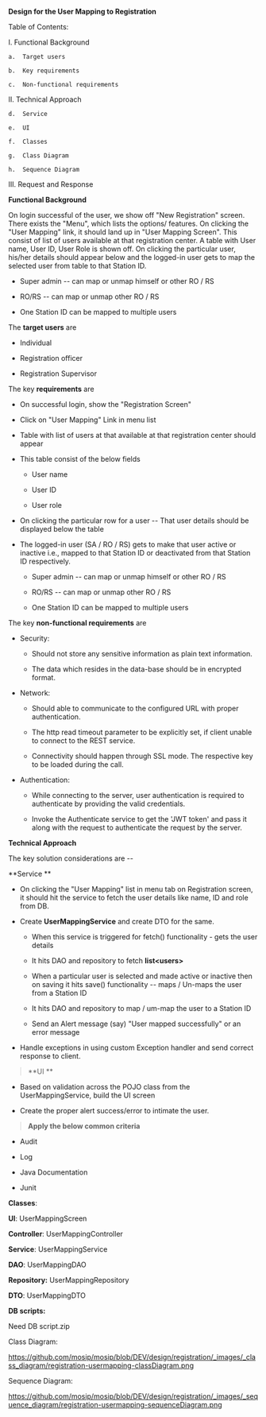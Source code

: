 **Design for the User Mapping to Registration**

Table of Contents:

I.  Functional Background

    a.  Target users

    b.  Key requirements

    c.  Non-functional requirements

II. Technical Approach

    d.  Service

    e.  UI

    f.  Classes

    g.  Class Diagram

    h.  Sequence Diagram

III. Request and Response

**Functional Background**

On login successful of the user, we show off "New Registration" screen.
There exists the "Menu", which lists the options/ features. On clicking
the "User Mapping" link, it should land up in "User Mapping Screen".
This consist of list of users available at that registration center. A
table with User name, User ID, User Role is shown off. On clicking the
particular user, his/her details should appear below and the logged-in
user gets to map the selected user from table to that Station ID.

-   Super admin -- can map or unmap himself or other RO / RS

-   RO/RS -- can map or unmap other RO / RS

-   One Station ID can be mapped to multiple users

The **target users** are

-   Individual

-   Registration officer

-   Registration Supervisor

The key **requirements** are

-   On successful login, show the "Registration Screen"

-   Click on "User Mapping" Link in menu list

-   Table with list of users at that available at that registration
    center should appear

-   This table consist of the below fields

    -   User name

    -   User ID

    -   User role

-   On clicking the particular row for a user -- That user details
    should be displayed below the table

-   The logged-in user (SA / RO / RS) gets to make that user active or
    inactive i.e., mapped to that Station ID or deactivated from that
    Station ID respectively.

    -   Super admin -- can map or unmap himself or other RO / RS

    -   RO/RS -- can map or unmap other RO / RS

    -   One Station ID can be mapped to multiple users

The key **non-functional requirements** are

-   Security:

    -   Should not store any sensitive information as plain text
        information.

    -   The data which resides in the data-base should be in encrypted
        format.

-   Network:

    -   Should able to communicate to the configured URL with proper
        authentication.

    -   The http read timeout parameter to be explicitly set, if client
        unable to connect to the REST service.

    -   Connectivity should happen through SSL mode. The respective key
        to be loaded during the call.

-   Authentication:

    -   While connecting to the server, user authentication is required
        to authenticate by providing the valid credentials.

    -   Invoke the Authenticate service to get the 'JWT token' and pass
        it along with the request to authenticate the request by the
        server.

**Technical Approach**

The key solution considerations are --

**Service **

-   On clicking the "User Mapping" list in menu tab on Registration
    screen, it should hit the service to fetch the user details like
    name, ID and role from DB.

-   Create **UserMappingService** and create DTO for the same.

    -   When this service is triggered for fetch() functionality - gets
        the user details

    -   It hits DAO and repository to fetch **list\<users\>**

    -   When a particular user is selected and made active or inactive
        then on saving it hits save() functionality -- maps / Un-maps
        the user from a Station ID

    -   It hits DAO and repository to map / um-map the user to a Station
        ID

    -   Send an Alert message (say) "User mapped successfully" or an
        error message

-   Handle exceptions in using custom Exception handler and send correct
    response to client.

> **UI **

-   Based on validation across the POJO class from the
    UserMappingService, build the UI screen

-   Create the proper alert success/error to intimate the user.

> **Apply the below common criteria**

-   Audit

-   Log

-   Java Documentation

-   Junit

**Classes**:

**UI**: UserMappingScreen

**Controller**: UserMappingController

**Service**: UserMappingService

**DAO**: UserMappingDAO

**Repository:** UserMappingRepository

**DTO**: UserMappingDTO

**DB scripts:**

Need DB script.zip

Class Diagram:

<https://github.com/mosip/mosip/blob/DEV/design/registration/_images/_class_diagram/registration-usermapping-classDiagram.png>

Sequence Diagram:

<https://github.com/mosip/mosip/blob/DEV/design/registration/_images/_sequence_diagram/registration-usermapping-sequenceDiagram.png>
